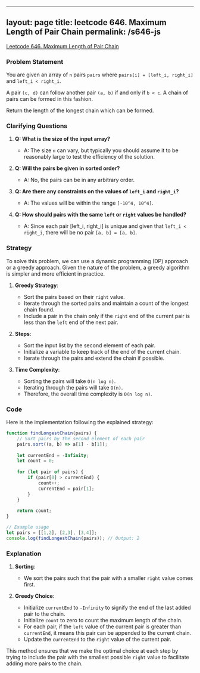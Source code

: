 
---
layout: page
title: leetcode 646. Maximum Length of Pair Chain
permalink: /s646-js
---
[Leetcode 646. Maximum Length of Pair Chain](https://algoadvance.github.io/algoadvance/l646)
### Problem Statement

You are given an array of `n` pairs `pairs` where `pairs[i] = [left_i, right_i]` and `left_i < right_i`.

A pair `(c, d)` can follow another pair `(a, b)` if and only if `b < c`. A chain of pairs can be formed in this fashion.

Return the length of the longest chain which can be formed.

### Clarifying Questions

1. **Q: What is the size of the input array?**
   - A: The size `n` can vary, but typically you should assume it to be reasonably large to test the efficiency of the solution.

2. **Q: Will the pairs be given in sorted order?**
   - A: No, the pairs can be in any arbitrary order.

3. **Q: Are there any constraints on the values of `left_i` and `right_i`?**
   - A: The values will be within the range `[-10^4, 10^4]`.

4. **Q: How should pairs with the same `left` or `right` values be handled?**
   - A: Since each pair [left_i, right_i] is unique and given that `left_i < right_i`, there will be no pair `[a, b] = [a, b]`.

### Strategy

To solve this problem, we can use a dynamic programming (DP) approach or a greedy approach. Given the nature of the problem, a greedy algorithm is simpler and more efficient in practice.

1. **Greedy Strategy**:
   - Sort the pairs based on their `right` value.
   - Iterate through the sorted pairs and maintain a count of the longest chain found.
   - Include a pair in the chain only if the `right` end of the current pair is less than the `left` end of the next pair.

2. **Steps**:
   - Sort the input list by the second element of each pair.
   - Initialize a variable to keep track of the end of the current chain.
   - Iterate through the pairs and extend the chain if possible.

3. **Time Complexity**:
   - Sorting the pairs will take `O(n log n)`.
   - Iterating through the pairs will take `O(n)`.
   - Therefore, the overall time complexity is `O(n log n)`.

### Code

Here is the implementation following the explained strategy:

```javascript
function findLongestChain(pairs) {
    // Sort pairs by the second element of each pair
    pairs.sort((a, b) => a[1] - b[1]);
    
    let currentEnd = -Infinity;
    let count = 0;
    
    for (let pair of pairs) {
        if (pair[0] > currentEnd) {
            count++;
            currentEnd = pair[1];
        }
    }
    
    return count;
}

// Example usage
let pairs = [[1,2], [2,3], [3,4]];
console.log(findLongestChain(pairs)); // Output: 2
```

### Explanation

1. **Sorting**:
   - We sort the pairs such that the pair with a smaller `right` value comes first.

2. **Greedy Choice**:
   - Initialize `currentEnd` to `-Infinity` to signify the end of the last added pair to the chain.
   - Initialize `count` to zero to count the maximum length of the chain.
   - For each pair, if the `left` value of the current pair is greater than `currentEnd`, it means this pair can be appended to the current chain.
   - Update the `currentEnd` to the `right` value of the current pair.

This method ensures that we make the optimal choice at each step by trying to include the pair with the smallest possible `right` value to facilitate adding more pairs to the chain.